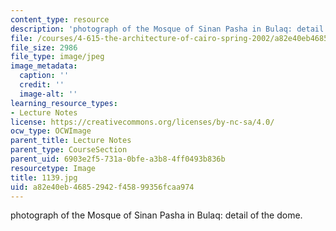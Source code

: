 ```yaml
---
content_type: resource
description: 'photograph of the Mosque of Sinan Pasha in Bulaq: detail of the dome.'
file: /courses/4-615-the-architecture-of-cairo-spring-2002/a82e40eb46852942f45899356fcaa974_1139.jpg
file_size: 2986
file_type: image/jpeg
image_metadata:
  caption: ''
  credit: ''
  image-alt: ''
learning_resource_types:
- Lecture Notes
license: https://creativecommons.org/licenses/by-nc-sa/4.0/
ocw_type: OCWImage
parent_title: Lecture Notes
parent_type: CourseSection
parent_uid: 6903e2f5-731a-0bfe-a3b8-4ff0493b836b
resourcetype: Image
title: 1139.jpg
uid: a82e40eb-4685-2942-f458-99356fcaa974
---
```

photograph of the Mosque of Sinan Pasha in Bulaq: detail of the dome.